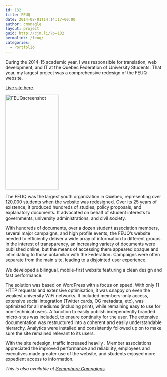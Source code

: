 ```yaml
---
id: 132
title: FEUQ
date: 2014-08-01T14:14:17+00:00
author: cmonagle
layout: project
guid: http://cjm.li/?p=132
permalink: /feuq/
categories:
  - Portfolio
---
```

During the 2014-15 academic year, I was responsible for translation, web development, and IT at the Quebec Federation of University Students. That year, my largest project was a comprehensive redesign of the FEUQ website.

[Live site here](http://feuq.qc.ca/).

[<img class="size-medium wp-image-183 aligncenter" src="http://cjm.li/wp-content/uploads/2014/08/FEUQscreenshot-169x300.png" alt="FEUQscreenshot" width="169" height="300" />](http://cjm.li/wp-content/uploads/2014/08/FEUQscreenshot.png)

<!--more-->

The FEUQ was the largest youth organization in Québec, representing over 120,000 students when the website was redesigned. Over its 25 years of existence, it produced hundreds of studies, policy proposals, and explanatory documents. It advocated on behalf of student interests to governments, university administrations, and civil society.

With hundreds of documents, over a dozen student association members, several major campaigns, and high profile events, the FEUQ’s website needed to efficiently deliver a wide array of information to different groups. In the interest of transparency, an increasing variety of documents were published online, but the means of accessing them appeared opaque and intimidating to those unfamiliar with the Federation. Campaigns were often separate from the main site, leading to a disjointed user experience.

We developed a bilingual, mobile-first website featuring a clean design and fast performance.

The solution was based on WordPress with a focus on speed. With only 11 HTTP requests and extensive optimisation, it was snappy on even the weakest university WiFi networks. It included members-only access, extensive social integration (Twitter cards, OG metadata, etc), was optimized for all mediums (including print), while remaining easy to use for non-technical users. A function to easily publish independently branded micro-sites was included, to ensure continuity for the user. The extensive documentation was restructured into a coherent and easily understandable hierarchy. Analytics were installed and consistently followed up on to make sure the site remained relevant to its users.

With the site redesign, traffic increased heavily . Member associations appreciated the improved performance and reliability, employees and executives made greater use of the website, and students enjoyed more expedient access to information.

_This is also available at <a href="http://smphr.ca/feuq/" target="_blank">Semaphore Campaigns</a>._

